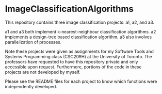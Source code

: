 # ImageClassificationAlgorithms
This repository contains three image classification projects: a1, a2, and a3. 

a1 and a3 both implement k-nearest-neighbour classification algorithms. a2 implements a design-tree based classification algorithm. a3 also involves parallelization of processes.

Note these projects were given as assignments for my Software Tools and Systems Programming class (CSC209H) at the University of Toronto. The professors have requested to have this repository private and only accessible upon request. Furthermore, portions of the code in these projects are not developed by myself. 

Please see the README files for each project to know which functions were independently developed. 
